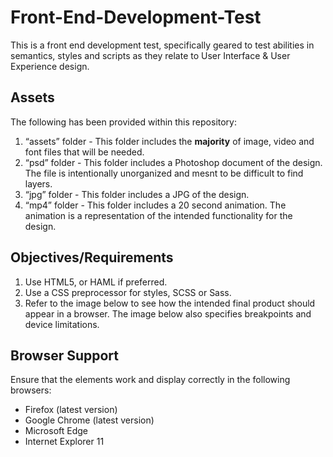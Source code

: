 # Front-End-Development-Test
This is a front end development test, specifically geared to test abilities in semantics, styles and scripts as they relate to
User Interface & User Experience design.

## Assets
The following has been provided within this repository:

1. “assets” folder - This folder includes the **majority** of image, video and font files that will be needed.
2. “psd” folder - This folder includes a Photoshop document of the design. The file is intentionally unorganized and mesnt to be difficult to find layers.
3. “jpg” folder - This folder includes a JPG of the design.
4. “mp4” folder - This folder includes a 20 second animation. The animation is a representation of the intended functionality for the design.

## Objectives/Requirements
1. Use HTML5, or HAML if preferred.
2. Use a CSS preprocessor for styles, SCSS or Sass.
3. Refer to the image below to see how the intended final product should appear in a browser. The image below also specifies breakpoints and device limitations.

## Browser Support
Ensure that the elements work and display correctly in the following browsers:

- Firefox (latest version)
- Google Chrome (latest version)
- Microsoft Edge
- Internet Explorer 11
